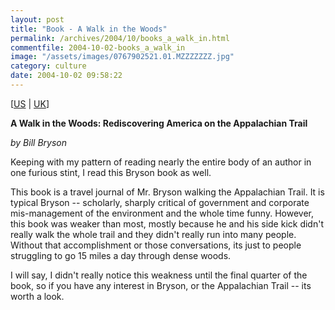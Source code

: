 ```yaml
---
layout: post
title: "Book - A Walk in the Woods"
permalink: /archives/2004/10/books_a_walk_in.html
commentfile: 2004-10-02-books_a_walk_in
image: "/assets/images/0767902521.01.MZZZZZZZ.jpg"
category: culture
date: 2004-10-02 09:58:22
---
```


\[<a href="http://www.amazon.com/exec/obidos/tg/detail/-/0767902521/qid=1096880258/sr=8-2/ref=pd_csp_2/104-9896320-9963126?v=glance&s=books&n=507846" target="_blank">US</a> | <a href="http://www.amazon.co.uk/exec/obidos/tg/detail/-/0767902521/qid=1096880258/sr=8-2/ref=pd_csp_2/202-8209596-2711845?v=glance&s=books&n=507846" target="_blank">UK</a>\]

**A Walk in the Woods: Rediscovering America on the Appalachian Trail**

_by Bill Bryson_

Keeping with my pattern of reading nearly the entire body of an author in one furious stint, I read this Bryson book as well.

This book is a travel journal of Mr. Bryson walking the Appalachian Trail. It is typical Bryson -- scholarly, sharply critical of government and corporate mis-management of the environment and the whole time funny. However, this book was weaker than most, mostly because he and his side kick didn't really walk the whole trail and they didn't really run into many people. Without that accomplishment or those conversations, its just to people struggling to go 15 miles a day through dense woods.

I will say, I didn't really notice this weakness until the final quarter of the book, so if you have any interest in Bryson, or the Appalachian Trail -- its worth a look.
